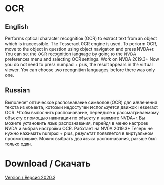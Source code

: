 # OCR
## English
Performs optical character recognition (OCR) to extract text from an object which 
is inaccessible.
The Tesseract OCR engine is used.
To perform OCR, move to the object in question using object navigation and press NVDA+r.
You can set the OCR recognition language by going to the NVDA preferences menu and 
selecting OCR settings.
Work on NVDA 2019.3+
Now you do not need to press numpad + plus, the result appears in the virtual viewer.
You can choose two recognition languages, before there was only one.

## Russian
Выполняет оптическое распознавание символов (OCR) для извлечения текста из объекта, который
недоступен
Используется движок Tesseract OCR.
Чтобы выполнить распознавание, перейдите к рассматриваемому объекту с помощью навигации по объекту и нажмите NVDA+r.
Вы можете установить язык распознавания, перейдя в меню настроек NVDA и
выбрав настройки OCR.
Работает на NVDA 2019.3+
Теперь не нужно нажимать numpad + plus, результат появляется в виртуальном просмотрщике.
Можно выбрать два языка распознавания, раньше был только один.

# Download / Скачать
[Version / Версия 2020.3](https://www.dropbox.com/s/zqceydp7lysh4hk/ocr-2020.3.nvda-addon?dl=1)
